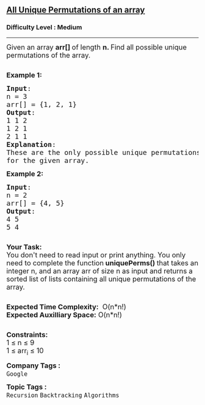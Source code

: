 <h2><a href="https://practice.geeksforgeeks.org/problems/all-unique-permutations-of-an-array/1?page=3&category[]=Recursion&sortBy=submissions">All Unique Permutations of an array</a></h2><h3>Difficulty Level : Medium</h3><hr><div class="problems_problem_content__Xm_eO"><p><span style="font-size:18px">Given an array <strong>arr[] </strong>of length <strong>n. </strong>Find all possible unique permutations of the array.</span></p>

<p><br>
<span style="font-size:18px"><strong>Example 1:</strong></span></p>

<pre><span style="font-size:18px"><strong>Input</strong>: 
n = 3
arr[] = {1, 2, 1}
<strong>Output</strong>: 
1 1 2
1 2 1
2 1 1
<strong>Explanation</strong>:
These are the only possible unique permutations
for the given array.</span>
</pre>

<p><span style="font-size:18px"><strong>Example 2:</strong></span></p>

<pre><span style="font-size:18px"><strong>Input</strong>: 
n = 2
arr[] = {4, 5}
<strong>Output</strong>: 
4 5
5 4
</span></pre>

<p><br>
<strong><span style="font-size:18px">Your Task:</span></strong><br>
<span style="font-size:18px">You don't need to read input or print anything.&nbsp;You only need to complete the function<strong> uniquePerms()&nbsp;</strong>that takes an integer n, and an array arr of size n as input and returns a sorted list of lists containing all unique permutations of the array.</span></p>

<p><br>
<span style="font-size:18px"><strong>Expected Time Complexity:</strong> &nbsp;O(n*n!)<br>
<strong>Expected Auxilliary Space:</strong> O(n*n!)</span><br>
&nbsp;</p>

<p><span style="font-size:18px"><strong>Constraints:</strong></span><br>
<span style="font-size:18px">1 ≤ n ≤ 9<br>
1 ≤ arr<sub>i</sub> ≤ 10</span></p>
</div><p><span style=font-size:18px><strong>Company Tags : </strong><br><code>Google</code>&nbsp;<br><p><span style=font-size:18px><strong>Topic Tags : </strong><br><code>Recursion</code>&nbsp;<code>Backtracking</code>&nbsp;<code>Algorithms</code>&nbsp;